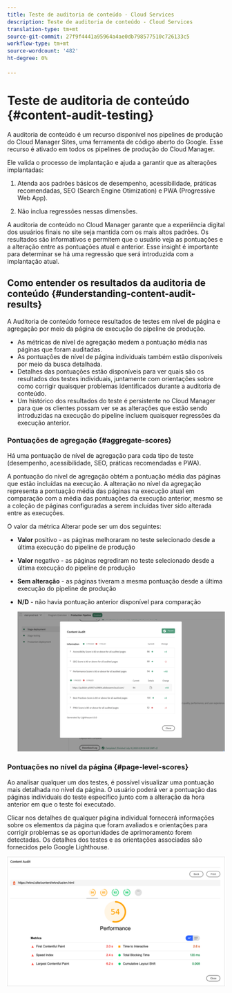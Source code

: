 ```yaml
---
title: Teste de auditoria de conteúdo - Cloud Services
description: Teste de auditoria de conteúdo - Cloud Services
translation-type: tm+mt
source-git-commit: 27f9f4441a95964a4ae0db798577510c726133c5
workflow-type: tm+mt
source-wordcount: '482'
ht-degree: 0%

---
```



# Teste de auditoria de conteúdo {#content-audit-testing}

A auditoria de conteúdo é um recurso disponível nos pipelines de produção do Cloud Manager Sites, uma ferramenta de código aberto do Google. Esse recurso é ativado em todos os pipelines de produção do Cloud Manager.

Ele valida o processo de implantação e ajuda a garantir que as alterações implantadas:

1. Atenda aos padrões básicos de desempenho, acessibilidade, práticas recomendadas, SEO (Search Engine Otimization) e PWA (Progressive Web App).

1. Não inclua regressões nessas dimensões.

A auditoria de conteúdo no Cloud Manager garante que a experiência digital dos usuários finais no site seja mantida com os mais altos padrões. Os resultados são informativos e permitem que o usuário veja as pontuações e a alteração entre as pontuações atual e anterior. Esse insight é importante para determinar se há uma regressão que será introduzida com a implantação atual.

## Como entender os resultados da auditoria de conteúdo {#understanding-content-audit-results}

A Auditoria de conteúdo fornece resultados de testes em nível de página e agregação por meio da página de execução do pipeline de produção.

* As métricas de nível de agregação medem a pontuação média nas páginas que foram auditadas.
* As pontuações de nível de página individuais também estão disponíveis por meio da busca detalhada.
* Detalhes das pontuações estão disponíveis para ver quais são os resultados dos testes individuais, juntamente com orientações sobre como corrigir quaisquer problemas identificados durante a auditoria de conteúdo.
* Um histórico dos resultados do teste é persistente no Cloud Manager para que os clientes possam ver se as alterações que estão sendo introduzidas na execução do pipeline incluem quaisquer regressões da execução anterior.

### Pontuações de agregação {#aggregate-scores}

Há uma pontuação de nível de agregação para cada tipo de teste (desempenho, acessibilidade, SEO, práticas recomendadas e PWA).

A pontuação do nível de agregação obtém a pontuação média das páginas que estão incluídas na execução. A alteração no nível da agregação representa a pontuação média das páginas na execução atual em comparação com a média das pontuações da execução anterior, mesmo se a coleção de páginas configuradas a serem incluídas tiver sido alterada entre as execuções.

O valor da métrica Alterar pode ser um dos seguintes:

* **Valor** positivo - as páginas melhoraram no teste selecionado desde a última execução do pipeline de produção

* **Valor** negativo - as páginas regrediram no teste selecionado desde a última execução do pipeline de produção

* **Sem alteração** - as páginas tiveram a mesma pontuação desde a última execução do pipeline de produção

* **N/D** - não havia pontuação anterior disponível para comparação

   ![](/help/implementing/developing/introduction/assets/content-audit-test1.png)

### Pontuações no nível da página {#page-level-scores}

Ao analisar qualquer um dos testes, é possível visualizar uma pontuação mais detalhada no nível da página. O usuário poderá ver a pontuação das páginas individuais do teste específico junto com a alteração da hora anterior em que o teste foi executado.

Clicar nos detalhes de qualquer página individual fornecerá informações sobre os elementos da página que foram avaliados e orientações para corrigir problemas se as oportunidades de aprimoramento forem detectadas. Os detalhes dos testes e as orientações associadas são fornecidos pelo Google Lighthouse.

![](/help/implementing/developing/introduction/assets/page-level-scores.png)

